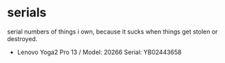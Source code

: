 serials
=======

serial numbers of things i own, because it sucks when things get stolen or destroyed.

- Lenovo Yoga2 Pro 13 / Model: 20266 Serial: YB02443658
